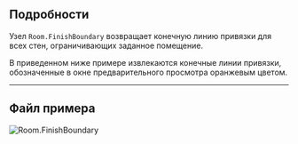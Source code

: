 ## Подробности
Узел `Room.FinishBoundary` возвращает конечную линию привязки для всех стен, ограничивающих заданное помещение.

В приведенном ниже примере извлекаются конечные линии привязки, обозначенные в окне предварительного просмотра оранжевым цветом.
___
## Файл примера

![Room.FinishBoundary](./Revit.Elements.Room.FinishBoundary_img.jpg)
